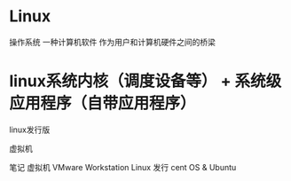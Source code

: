# Linux

操作系统
一种计算机软件
作为用户和计算机硬件之间的桥梁

linux系统内核（调度设备等）
+
系统级应用程序（自带应用程序）
=
linux发行版

虚拟机

笔记
虚拟机 VMware Workstation
Linux 发行 cent OS & Ubuntu
